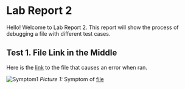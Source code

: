 # Lab Report 2

Hello! Welcome to Lab Report 2. This report will show the process of debugging a file with different test cases.

## Test 1. File Link in the Middle 
Here is the [link](https://github.com/gmantuhac/markdown-parser/blob/main/test-fileinmiddle.md) to the file that causes an error when ran.

![Symptom1](https://cdn.discordapp.com/attachments/938667785679147030/967376340498124820/unknown.png)
*Picture 1:* Symptom of [file](https://github.com/gmantuhac/markdown-parser/blob/main/test-fileinmiddle.md) 


